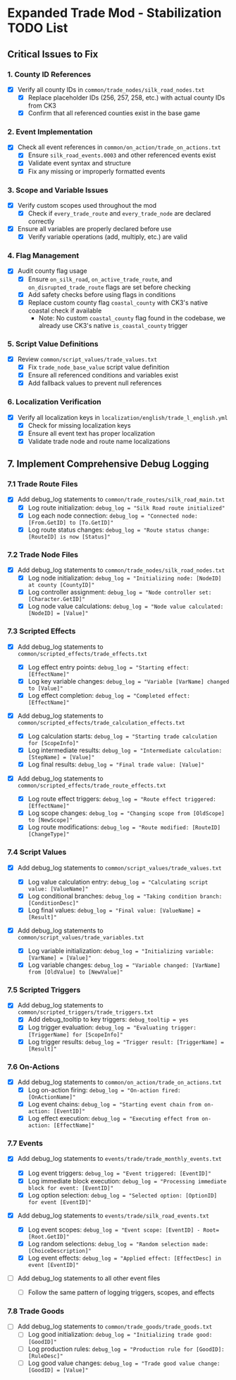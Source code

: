 # Expanded Trade Mod - Stabilization TODO List

## Critical Issues to Fix

### 1. County ID References

- [x] Verify all county IDs in `common/trade_nodes/silk_road_nodes.txt`
  - [x] Replace placeholder IDs (256, 257, 258, etc.) with actual county IDs from CK3
  - [x] Confirm that all referenced counties exist in the base game

### 2. Event Implementation

- [x] Check all event references in `common/on_action/trade_on_actions.txt`
  - [x] Ensure `silk_road_events.0003` and other referenced events exist
  - [x] Validate event syntax and structure
  - [x] Fix any missing or improperly formatted events

### 3. Scope and Variable Issues

- [x] Verify custom scopes used throughout the mod
  - [x] Check if `every_trade_route` and `every_trade_node` are declared correctly
- [x] Ensure all variables are properly declared before use
  - [x] Verify variable operations (add, multiply, etc.) are valid

### 4. Flag Management

- [x] Audit county flag usage
  - [x] Ensure `on_silk_road`, `on_active_trade_route`, and `on_disrupted_trade_route` flags are set before checking
  - [x] Add safety checks before using flags in conditions
  - [x] Replace custom county flag `coastal_county` with CK3's native coastal check if available
    - Note: No custom `coastal_county` flag found in the codebase, we already use CK3's native `is_coastal_county` trigger

### 5. Script Value Definitions

- [x] Review `common/script_values/trade_values.txt`
  - [x] Fix `trade_node_base_value` script value definition
  - [x] Ensure all referenced conditions and variables exist
  - [x] Add fallback values to prevent null references

### 6. Localization Verification

- [x] Verify all localization keys in `localization/english/trade_l_english.yml`
  - [x] Check for missing localization keys
  - [x] Ensure all event text has proper localization
  - [x] Validate trade node and route name localizations

## 7. Implement Comprehensive Debug Logging

### 7.1 Trade Route Files

- [x] Add debug_log statements to `common/trade_routes/silk_road_main.txt`
  - [x] Log route initialization: `debug_log = "Silk Road route initialized"`
  - [x] Log each node connection: `debug_log = "Connected node: [From.GetID] to [To.GetID]"`
  - [x] Log route status changes: `debug_log = "Route status change: [RouteID] is now [Status]"`

### 7.2 Trade Node Files

- [x] Add debug_log statements to `common/trade_nodes/silk_road_nodes.txt`
  - [x] Log node initialization: `debug_log = "Initializing node: [NodeID] at county [CountyID]"`
  - [x] Log controller assignment: `debug_log = "Node controller set: [Character.GetID]"`
  - [x] Log node value calculations: `debug_log = "Node value calculated: [NodeID] = [Value]"`

### 7.3 Scripted Effects

- [x] Add debug_log statements to `common/scripted_effects/trade_effects.txt`

  - [x] Log effect entry points: `debug_log = "Starting effect: [EffectName]"`
  - [x] Log key variable changes: `debug_log = "Variable [VarName] changed to [Value]"`
  - [x] Log effect completion: `debug_log = "Completed effect: [EffectName]"`

- [x] Add debug_log statements to `common/scripted_effects/trade_calculation_effects.txt`

  - [x] Log calculation starts: `debug_log = "Starting trade calculation for [ScopeInfo]"`
  - [x] Log intermediate results: `debug_log = "Intermediate calculation: [StepName] = [Value]"`
  - [x] Log final results: `debug_log = "Final trade value: [Value]"`

- [x] Add debug_log statements to `common/scripted_effects/trade_route_effects.txt`
  - [x] Log route effect triggers: `debug_log = "Route effect triggered: [EffectName]"`
  - [x] Log scope changes: `debug_log = "Changing scope from [OldScope] to [NewScope]"`
  - [x] Log route modifications: `debug_log = "Route modified: [RouteID] [ChangeType]"`

### 7.4 Script Values

- [x] Add debug_log statements to `common/script_values/trade_values.txt`

  - [x] Log value calculation entry: `debug_log = "Calculating script value: [ValueName]"`
  - [x] Log conditional branches: `debug_log = "Taking condition branch: [ConditionDesc]"`
  - [x] Log final values: `debug_log = "Final value: [ValueName] = [Result]"`

- [x] Add debug_log statements to `common/script_values/trade_variables.txt`
  - [x] Log variable initialization: `debug_log = "Initializing variable: [VarName] = [Value]"`
  - [x] Log variable changes: `debug_log = "Variable changed: [VarName] from [OldValue] to [NewValue]"`

### 7.5 Scripted Triggers

- [x] Add debug_log statements to `common/scripted_triggers/trade_triggers.txt`
  - [x] Add debug_tooltip to key triggers: `debug_tooltip = yes`
  - [x] Log trigger evaluation: `debug_log = "Evaluating trigger: [TriggerName] for [ScopeInfo]"`
  - [x] Log trigger results: `debug_log = "Trigger result: [TriggerName] = [Result]"`

### 7.6 On-Actions

- [x] Add debug_log statements to `common/on_action/trade_on_actions.txt`
  - [x] Log on-action firing: `debug_log = "On-action fired: [OnActionName]"`
  - [x] Log event chains: `debug_log = "Starting event chain from on-action: [EventID]"`
  - [x] Log effect execution: `debug_log = "Executing effect from on-action: [EffectName]"`

### 7.7 Events

- [x] Add debug_log statements to `events/trade/trade_monthly_events.txt`

  - [x] Log event triggers: `debug_log = "Event triggered: [EventID]"`
  - [x] Log immediate block execution: `debug_log = "Processing immediate block for event: [EventID]"`
  - [x] Log option selection: `debug_log = "Selected option: [OptionID] for event [EventID]"`

- [x] Add debug_log statements to `events/trade/silk_road_events.txt`

  - [x] Log event scopes: `debug_log = "Event scope: [EventID] - Root=[Root.GetID]"`
  - [x] Log random selections: `debug_log = "Random selection made: [ChoiceDescription]"`
  - [x] Log event effects: `debug_log = "Applied effect: [EffectDesc] in event [EventID]"`

- [ ] Add debug_log statements to all other event files
  - [ ] Follow the same pattern of logging triggers, scopes, and effects

### 7.8 Trade Goods

- [ ] Add debug_log statements to `common/trade_goods/trade_goods.txt`
  - [ ] Log good initialization: `debug_log = "Initializing trade good: [GoodID]"`
  - [ ] Log production rules: `debug_log = "Production rule for [GoodID]: [RuleDesc]"`
  - [ ] Log good value changes: `debug_log = "Trade good value change: [GoodID] = [Value]"`
